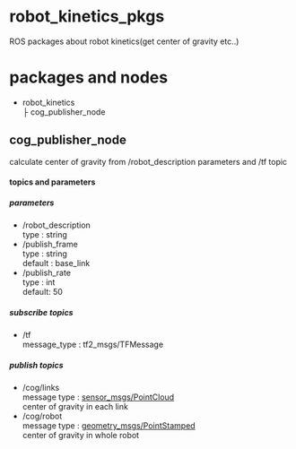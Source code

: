 # robot_kinetics_pkgs
ROS packages about robot kinetics(get center of gravity etc..)

# packages and nodes
- robot_kinetics  
├ cog_publisher_node  
## cog_publisher_node  
calculate center of gravity from /robot_description parameters and /tf topic  
#### topics and parameters  
##### parameters  
- /robot_description  
type : string     
- /publish_frame  
type : string  
default : base_link   
- /publish_rate  
type : int  
default: 50  
##### subscribe topics  
- /tf  
message_type :
tf2_msgs/TFMessage  
##### publish topics  
- /cog/links  
message type : [sensor_msgs/PointCloud](http://docs.ros.org/api/sensor_msgs/html/msg/PointCloud.html)  
center of gravity in each link
- /cog/robot  
message type :
[geometry_msgs/PointStamped](http://docs.ros.org/jade/api/geometry_msgs/html/msg/PointStamped.html)  
center of gravity in whole robot  

